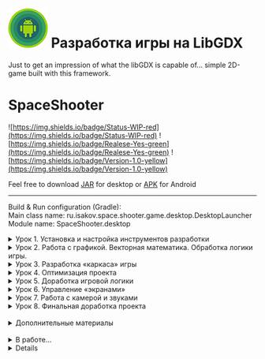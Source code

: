 # ![android_logo](https://github.com/InsaneDan/InsaneDan/blob/main/Android.png) Разработка игры на LibGDX

Just to get an impression of what the libGDX is capable of... simple 2D-game built with this
framework.

# SpaceShooter
![https://img.shields.io/badge/Status-WIP-red](https://img.shields.io/badge/Status-WIP-red) ![https://img.shields.io/badge/Realese-Yes-green](https://img.shields.io/badge/Realese-Yes-green) ![https://img.shields.io/badge/Version-1.0-yellow](https://img.shields.io/badge/Version-1.0-yellow)

Feel free to download [JAR](https://github.com/InsaneDan/InsaneDan/blob/main/LibGDX/SpaceShooter/SpaceShooter_ida-1.0.jar) for desktop or
[APK](https://github.com/InsaneDan/InsaneDan/blob/main/LibGDX/SpaceShooter/SpaceShooter_ida-1.0.apk) for Android

----

Build & Run configuration (Gradle):  
Main class name: ru.isakov.space.shooter.game.desktop.DesktopLauncher  
Module name: SpaceShooter.desktop  

<details>
<summary>Урок 1. Установка и настройка инструментов разработки</summary>

<details>
<summary>Задание к уроку </summary>

1. Установить все необходимые инструменты
2. Создать проект и убедиться что он запускается
3. Залить проект на GitHub
4. Создать новую ветку
5. Выбрать картинку для фона и отрисовать. Изменения выполнить в новой ветке
6. Сделать pull-request к ветке master
7. Сдать ДЗ в виде pull-request
</details>

**Решение**
1) Размеры экрана приложения заданы через LwjglApplicationConfiguration config.
2) настройка setColor и позиционирование:
* дефолтное изображение (badlogic.jpg) в синем цвете и прозрачное;
* TextureRegion (надпись BAD из дефолтного изображения) в исходной цветовой гамме, непрозрачное,
  поверх всех слоев;
* оба изображения центрированы относительно поля приложения.
---
</details>
<details>
<summary>Урок 2. Работа с графикой. Векторная математика. Обработка логики игры.</summary>

<details>
<summary>Задание к уроку </summary>

1. Изучить материал из методички и статьи: https://habr.com/post/131931/
2. Реализовать движение логотипа badlogic (можно свою картинку вставить) при нажатии клавиши
   мыши (touchDown) в точку нажатия на экране и остановку в данной точке.
</details>

**Решение**
- input events - ЛКМ/touchDown;
- объекты (target и follower) используют одну текстуру;
- "центровка" движения объектов и вращения (через origin);
- ротация объектов в противоположных направлениях, 1 оборот за 2 секунды;
- объект follower каждую секунду уменьшается в размере на 20% и возвращается к исходному размеру,
  во процессе изменения размера меняется цвет (в max и min точках - исходный цвет);
- при приближении к цели скорость уменьшается.

![LibGDX_lesson2_homework](https://github.com/InsaneDan/InsaneDan/blob/main/LibGDX/SpaceShooter/LibGDX_sps2.gif)

---
</details>
<details>
<summary>Урок 3. Разработка «каркаса» игры</summary>

<details>
<summary>Задание к уроку </summary>

1. Разобраться с темой урока.
2. Адаптировать ДЗ 2 к новой архитектуре проекта. Желательно всю логику которая касается
   обработки логотипа по максимуму разместить в классе Logo
</details>

**Решение**
- на уроке: пересчет координатной сетки границ экрана, границ игрового мира;
- движение объекта с ускорением в том направлении, куда он нацелен, после достижения заданного
  максимума скорость не увеличивается;
- разворот во время движения, полный оборот на 360° выполняется за 1 секунду;
- для вращения выбирается меньший угол;
- при выравнивании угловой скорости и скорости поворота - объект может уйти в бесконечную петлю,
  если не сдвинуть мишень.

![LibGDX_lesson3_homework](https://github.com/InsaneDan/InsaneDan/blob/main/LibGDX/SpaceShooter/LibGDX_sps3.gif)

---
</details>
<details>
<summary>Урок 4. Оптимизация проекта</summary>

<details>
<summary>Задание к уроку </summary>

1. Реализовать спрайт корабля
2. Разрезать текстуру корабля на 2 части
3. Cделать управление кораблём с помощью тача и/или клавиатуры
4. *** Сделать ограничение движения корабля
</details>

**Решение**
- MenuScreen - добавлены пролетающие кометы и кнопки;
- класс Rnd убрал – используем com.badlogic.gdx.math.MathUtils.random (а он в свою очередь
  реализует java.util.Random);
- чтобы имитировать вращение элементов кнопок, поле scale в классе Rect разбито на scaleX и scaleY;
- кнопки - общий абстрактный класс ButtonTemplate наследуется от BaseButton, содержит список
  спрайтов элементов (ButtonElement) и "подложку". Параметры ButtonElement могут определять
  разное поведение спрайта. В шаблон передается атлас текстур, цвет кнопки, текст (выбор из
  атласа или пустой), направление вращения и масштаб.
- реализация управления – клавиатура, тачпад;
- небольшая инерционность движения – фактически игрок двигает указатель, за которым следует корабль;
- запрет выхода за пределы границ экрана;
- вынес управление кораблем в отдельный класс.

![LibGDX_lesson4_homework](https://github.com/InsaneDan/InsaneDan/blob/main/LibGDX/SpaceShooter/LibGDX_sps4.gif)

---
</details>
<details>
<summary>Урок 5. Доработка игровой логики</summary>

<details>
<summary>Задание к уроку </summary>

1. Разобраться с классами Sound (http://www.libgdx.ru/2013/10/sound-effects.html) и Music
   (http://www.libgdx.ru/2013/10/streaming-music.html) (можно мне вопросы задавать) и
   реализовать фоновую музыку и звуки выстрелов
2. Реализовать автострельбу (подсказка: таймер в update)
</details>

**Решение**
- автострельба через накопительный счетчик deltaTime в методе update (PlayerShip);
- добавлены звуки выстрелов для игрового корабля;
- добавлена фоновая музыка (в основной класс - SpaceShooter).

![LibGDX_lesson5_homework](https://github.com/InsaneDan/InsaneDan/blob/main/LibGDX/SpaceShooter/LibGDX_sps5.gif)

---
</details>
<details>
<summary>Урок 6. Управление «экранами»</summary>

<details>
<summary>Задание к уроку </summary>

1. Сделать 2 режима корабля: когда он быстро вылетает на экран и когда начинает двигаться со
   своей скоростью и вести бой.
   Важно чтобы стрельба началась сразу после того как корабль полностью появится на экране
   (сейчас маленькие корабли стреляют в самом конце).
2. * Сделать проверку столкновения вражеского корабля с нашим кораблём и уничтожение вражеского
   корабля.
</details>

**Решение**
* убрал все константы, для настройки параметров вражеских кораблей используются "шаблоны";
* корабли вылетают и начинают стрелять после появления - реализация через начальный вектор
  скорости и проверку границ экрана;
* проверка столкновений (коллизий) не реализована.

![LibGDX_lesson6_homework](https://github.com/InsaneDan/InsaneDan/blob/main/LibGDX/SpaceShooter/LibGDX_sps6.gif)

---
</details>
<details>
<summary>Урок 7. Работа с камерой и звуками</summary>

<details>
<summary>Задание к уроку </summary>
Добавить надпись GAME_OVER и кнопку начала новой игры NEW_GAME. При нажатии на кнопку начинать 
игру заново.
</details>

**Решение**
* общий метод для проверки коллизий при попадании пуль реализован в родительском классе BaseShip
- реализация через проверку rect instanceof Bullet и дальше проверяем  bullet.getOwner();
* отображение спрайта GameOver;
* старт новой игры через сброс настроек игровых объектов; второй вариант - с созданием нового
  GameScreen закоментирован (как более затратный по ресурсам).
* добавлены новые корабли и изменена анимация взрыва.

![LibGDX_lesson7_homework](https://github.com/InsaneDan/InsaneDan/blob/main/LibGDX/SpaceShooter/LibGDX_sps7.gif)
![LibGDX_lesson7_homework](https://github.com/InsaneDan/InsaneDan/blob/main/LibGDX/SpaceShooter/LibGDX_sps7_2.gif)
---
</details>
<details>
<summary>Урок 8. Финальная доработка проекта</summary>

Задание: Сдать готовый проект игры

![LibGDX_lesson8_homework](https://github.com/InsaneDan/InsaneDan/blob/main/LibGDX/SpaceShooter/LibGDX_sps8.gif)

---
</details>
 
<details>
<summary>Дополнительные материалы</summary>

- https://habr.com/post/131931/ - ЛИНЕЙНАЯ АЛГЕБРА для разработчиков игр
- Официальная документация по LibGDX: https://github.com/libgdx/libgdx/wiki
- Документация по LibGDX на русском языке: http://www.libgdx.ru
- Описание работы с камерой: http://www.libgdx.ru/2013/11/orthographic-camera.html
- Работа с файлами ( в них можно хранить настройки игры): https://github.com/libgdx/libgdx/wiki/File-handling
- Настройки удобно хранить как JSON и для этого есть библиотека GSON: http://developer.alexanderklimov.ru/android/library/gson.php
- Сайт со статьями по Android-разработке: http://developer.alexanderklimov.ru/android/
- Серия статей по LibGDX (немного устаревших): https://www.gamefromscratch.com/page/LibGDX-Tutorial-series.aspx
- Серия статей по LibGDX на русском: http://android-study.ru/uroki-libgdx/
- Изучение Unity: https://unity3d.com/ru/learn?_ga=2.79452052.1010341648.1553797005-1755179663.1553797005
- Счётчики на иконках: https://habr.com/ru/post/117997/
- Реклама в приложении: https://developers.google.com/admob/android/quick-start
</details>
 
<details>
<summary>В работе...</summary>

* вынести все настройки в отдельный конфигурационный файл!
* использовать полигональные формы для проверки коллизий: https://www.codeandweb.com/physicseditor
* избавиться от антипаттерна Magic Number при настройке вражеских кораблей по шаблонам (все
  параметры в отдельный файл? enum?);
* кнопка выхода из игры, пауза, возврат в стартовое меню;
* меню настроек (громкость звуков, сложность и др.);
* power-ups должны появляться при взрыве вражеских кораблей, разлетаются в разных направлениях
  (в  сторону корабля игрока, не улетают за пределы экрана, исчезают по таймауту) - щиты, ракеты,
  аптечки, доп.оружие (вторичное/третичное), с повышенным уроном;
* траектория движения вражеских кораблей - например, движение по кругу, по горизонтали,
  произвольная траектория + чтобы корабли могли разворачиваться в направлении движения но при
  этом стрелять в сторону игрока);
* возможность задать очередность появления вражеских кораблей (в EnemyEmitter);
* разные типы снарядов с различной траекторией движения: в сторону корабля игрока,
  "самонаводящиеся", "разрывные", множественные (несколько одновременно) и др.
* первичное, вторичное и третичное оружие;
* уровень с боссом (с различными типами оружия);
* уровни сложности (background, типы кораблей, оружие) или бесконечный режим;
* индикатор HP для вражеских кораблей (должен отображаться горизонтально, даже если корабль
  разворачивается);
* навигация по кнопкам (подсвечивать активную?) или управление с клавиатуры: старт новой игры -
  Enter (newGameButton), выход в меню - Esc (menuButton), вход в настройки и т.д.;
* список ТОП-игроков
</details>


<details>
<summary>Details</summary>

Geekbrains  
Преподаватель: Алексей Кутепов  
Дата проведения: 23.08.2021–16.09.2021
</details>